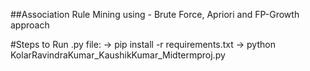 ##Association Rule Mining using - Brute Force, Apriori and  FP-Growth approach

#Steps to Run .py file:
-> pip install -r requirements.txt
-> python KolarRavindraKumar_KaushikKumar_Midtermproj.py
